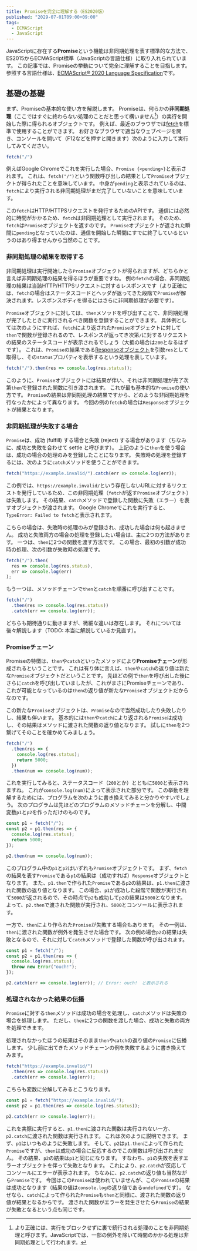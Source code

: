 ```yaml
---
title: Promiseを完全に理解する（ES2020版）
published: "2029-07-01T09:00+09:00"
tags:
  - ECMAScript
  - JavaScript
---
```


JavaScriptに存在する**Promise**という機能は非同期処理を表す標準的な方法で、ES2015からECMAScript標準（JavaScriptの言語仕様）に取り入れられています。
この記事では、Promiseの挙動について完全に理解することを目指します。
参照する言語仕様は、[ECMAScript® 2020 Language Specification](https://tc39.es/ecma262/2020/)です。

## 基礎の基礎

まず、Promiseの基本的な使い方を解説します。
Promiseは、何らかの**非同期処理**（ここではすぐに終わらない処理のことだと思って構いません[^note_async_op]）の実行を開始した際に得られるオブジェクトです。
例えば、最近のブラウザでは[fetch](https://developer.mozilla.org/en-US/docs/Web/API/WindowOrWorkerGlobalScope/fetch)を標準で使用することができます。
お好きなブラウザで適当なウェブページを開き、コンソールを開いて（F12などを押すと開きます）次のように入力して実行してみてください。

[^note_async_op]: より正確には、実行をブロックせずに裏で続行される処理のことを非同期処理と呼びます。JavaScriptでは、一部の例外を除いて時間のかかる処理は非同期処理として行われます。

```js
fetch("/")
```

例えばGoogle Chromeでこれを実行した場合、`Promise {<pending>}`と表示されます。
これは、`fetch("/")`という関数呼び出しの結果として`Promise`オブジェクトが得られたことを意味しています。
中身が`pending`と表示されているのは、`fetch`により実行される非同期処理がまだ完了していないことを意味しています。

この`fetch`はHTTP/HTTPSリクエストを発行するためのAPIです。
通信には必然的に時間がかかるため、`fetch`は非同期処理として実行されます。
そのため、`fetch`は`Promise`オブジェクトを返すのです。
`Promise`オブジェクトが返された瞬間に`pending`となっていたのは、通信を開始した瞬間にすでに終了しているというのはあり得ませんから当然のことです。

### 非同期処理の結果を取得する

非同期処理は実行開始したら`Promise`オブジェクトが得られますが、どちらかと言えば非同期処理の結果を得るほうが重要ですね。
例の`fetch`の場合、非同期処理の結果は当該HTTP/HTTPSリクエストに対するレスポンスです（より正確には、`fetch`の場合はステータスコードとヘッダが返ってきた段階で`Promise`が解決されます。レスポンスボディを得るにはさらに非同期処理が必要です）。

`Promise`オブジェクトに対しては、`then`メソッドを呼び出すことで、非同期処理が完了したときに実行されるべき関数を登録することができます。
具体例としては次のようにすれば、`fetch`により返された`Promise`オブジェクトに対して`then`で関数が登録されるので、レスポンスが返ってき次第`/`に対するリクエストの結果のステータスコードが表示されるでしょう（大抵の場合は`200`となるはずです）。
これは、`Promise`の結果である[Responseオブジェクト](https://developer.mozilla.org/en-US/docs/Web/API/Response)を引数`res`として取得し、その`status`プロパティを表示するという処理を表しています。

```js
fetch("/").then(res => console.log(res.status));
```

このように、`Promise`オブジェクトには結果が伴い、それは非同期処理が完了次第`then`で登録された関数に引き渡されます。
これが最も基本的な`Promise`の使い方です。
`Promise`の結果は非同期処理の結果ですから、どのような非同期処理を行なったかによって異なります。
今回の例の`fetch`の場合は`Response`オブジェクトが結果となります。

### 非同期処理が失敗する場合

`Promise`は、成功 (fulfill) する場合と失敗 (reject) する場合があります（ちなみに、成功と失敗を合わせて settle と呼びます）。
上記のように`then`を使う場合は、成功の場合の処理のみを登録したことになります。
失敗時の処理を登録するには、次のように`catch`メソッドを使うことができます。

```js
fetch("https://example.invalid/").catch(err => console.log(err));
```

この例では、`https://example.invalid/`という存在しないURLに対するリクエストを発行しているため、この非同期処理（`fetch`が返す`Promise`オブジェクト）は失敗します。
その結果、`catch`メソッドで登録した関数に失敗（エラー）を表すオブジェクトが渡されます。
Google Chromeでこれを実行すると、`TypeError: Failed to fetch`と表示されます。

こちらの場合は、失敗時の処理のみが登録され、成功した場合は何も起きません。
成功と失敗両方の場合の処理を登録したい場合は、主に2つの方法があります。
一つは、`then`に2つの関数を渡す方法です。
この場合、最初の引数が成功時の処理、次の引数が失敗時の処理です。

```js
fetch("/").then(
  res => console.log(res.status),
  err => console.log(err)
);
```

もう一つは、メソッドチェーンで`then`と`catch`を順番に呼び出すことです。

```js
fetch("/")
  .then(res => console.log(res.status))
  .catch(err => console.log(err));
```

どちらも期待通りに動きますが、微細な違いは存在します。
それについては後々解説します（TODO: 本当に解説しているか見直す）。

### Promiseチェーン

Promiseの特徴は、`then`や`catch`といったメソッドにより**Promiseチェーン**が形成されるということです。
これは有り体に言えば、`then`や`catch`の返り値は新たな`Promise`オブジェクトだということです。
先ほどの例で`then`を呼び出した後にさらに`catch`を呼び出していましたが、これがまさにPromiseチェーンであり、これが可能となっているのは`then`の返り値が新たな`Promise`オブジェクトだからなのです。

この新たな`Promise`オブジェクトは、`Promise`なので当然成功したり失敗したりし、結果も伴います。
基本的には`then`や`catch`により返される`Promise`は成功し、その結果はメソッドに渡された関数の返り値となります。
試しに`then`を2つ繋げてそのことを確かめてみましょう。

```js
fetch("/")
  .then(res => {
    console.log(res.status);
    return 5000;
  })
  .then(num => console.log(num));
```

これを実行してみると、ステータスコード（`200`とか）とともに`5000`と表示されますね。
これが`console.log(num)`によって表示された部分です。
この挙動を理解するためには、プログラムを次のように書き換えてみると分かりやすいでしょう。
次のプログラムは先ほどのプログラムのメソッドチェーンを分解し、中間変数`p1`と`p2`を作っただけのものです。

```js
const p1 = fetch("/");
const p2 = p1.then(res => {
  console.log(res.status);
  return 5000;
});

p2.then(num => console.log(num));
```

このプログラム中の`p1`と`p2`はいずれも`Promise`オブジェクトです。
まず、`fetch`の結果を表す`Promise`である`p1`の結果は（成功すれば）`Response`オブジェクトとなります。
また、`p1.then`で作られた`Promise`である`p2`の結果は、`p1.then`に渡された関数の返り値となります。
この場合、`p1`が成功した段階で関数が実行されて`5000`が返されるので、その時点で`p2`も成功して`p2`の結果は`5000`となります。
よって、`p2.then`で渡された関数が実行され、`5000`とコンソールに表示されます。

一方で、`then`により作られた`Promise`が失敗する場合もあります。
その一例は、`then`に渡された関数が例外を発生させた場合です。
次の例の場合`p2`の結果は失敗となるので、それに対して`catch`メソッドで登録した関数が呼び出されます。

```ts
const p1 = fetch("/");
const p2 = p1.then(res => {
  console.log(res.status);
  throw new Error("ouch!");
});

p2.catch(err => console.log(err)); // Error: ouch!　と表示される
```

### 処理されなかった結果の伝播

`Promise`に対する`then`メソッドは成功の場合を処理し、`catch`メソッドは失敗の場合を処理します。
ただし、`then`に2つの関数を渡した場合、成功と失敗の両方を処理できます。

処理されなかったほうの結果はそのまま`then`や`catch`の返り値の`Promise`に伝播します。
少し前に出てきたメソッドチェーンの例を失敗するように書き換えてみます。

```js
fetch("https://example.invalid/")
  .then(res => console.log(res.status))
  .catch(err => console.log(err));
```

こちらも変数に分解してみるとこうなります。

```js
const p1 = fetch("https://example.invalid/");
const p2 = p1.then(res => console.log(res.status));

p2.catch(err => console.log(err));
```

これを実際に実行すると、`p1.then`に渡された関数は実行されない一方、`p2.catch`に渡された関数は実行されます。
これは次のように説明できます。
まず、`p1`はいつものように失敗します。
そして、`p2`は`p1.then`によって作られた`Promise`ですが、`then`は成功の場合に反応するのでこの関数は呼び出されません。
その結果、`p2`の結果は`p1`と同じになります。
すなわち、`p1`の失敗を表すエラーオブジェクトを伴って失敗となります。
これにより、`p2.catch`が反応してコンソールにエラーが表示されます。
ちなみに、`p2.catch`の返り値も当然ながら`Promise`です。
今回はこの`Promise`は使われていませんが、この`Promise`の結果は成功となります（結果の値は`console.log`の返り値である`undefined`です）。
なぜなら、`catch`によって作られた`Promise`も`then`と同様に、渡された関数の返り値が結果となるからです。
渡された関数がエラーを発生させたら`Promise`の結果が失敗となるという点も同じです。
